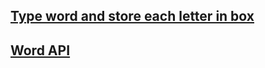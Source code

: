 ## [Type word and store each letter in box](https://stackoverflow.com/questions/19557517/type-a-word-from-the-keyboard-and-store-each-letter-into-a-series-of-multiple-in)

## [Word API](https://textgears.com/fr/user)

